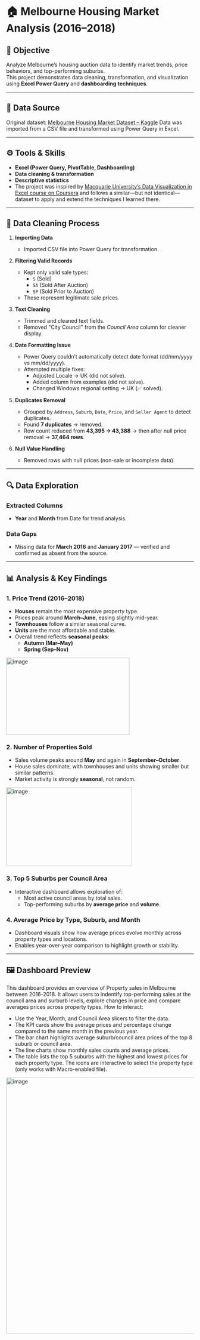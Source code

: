 # 🏠 Melbourne Housing Market Analysis (2016–2018)

## 🎯 Objective
Analyze Melbourne’s housing auction data to identify market trends, price behaviors, and top-performing suburbs.  
This project demonstrates data cleaning, transformation, and visualization using **Excel Power Query** and **dashboarding techniques**.

---

## 📂 Data Source
Original dataset: [Melbourne Housing Market Dataset – Kaggle](https://www.kaggle.com/datasets/anthonypino/melbourne-housing-market/data)
Data was imported from a CSV file and transformed using Power Query in Excel.

---

## ⚙️ Tools & Skills
- **Excel (Power Query, PivotTable, Dashboarding)**
- **Data cleaning & transformation**
- **Descriptive statistics**
- The project was inspired by [Macquarie University’s Data Visualization in Excel course on Coursera](https://www.coursera.org/learn/excel-data-visualization/home/info) and follows a similar—but not identical—dataset to apply and extend the techniques I learned there.
---

## 🧹 Data Cleaning Process

1. **Importing Data**
   - Imported CSV file into Power Query for transformation.

2. **Filtering Valid Records**
   - Kept only valid sale types:  
     - `S` (Sold)  
     - `SA` (Sold After Auction)  
     - `SP` (Sold Prior to Auction)  
   - These represent legitimate sale prices.

3. **Text Cleaning**
   - Trimmed and cleaned text fields.  
   - Removed "City Council" from the *Council Area* column for cleaner display.

4. **Date Formatting Issue**
   - Power Query couldn’t automatically detect date format (dd/mm/yyyy vs mm/dd/yyyy).  
   - Attempted multiple fixes:  
     - Adjusted Locale → UK (did not solve).  
     - Added column from examples (did not solve).  
     - Changed Windows regional setting → UK (✅ solved).  

5. **Duplicates Removal**
   - Grouped by `Address`, `Suburb`, `Date`, `Price`, and `Seller Agent` to detect duplicates.  
   - Found **7 duplicates** → removed.  
   - Row count reduced from **43,395 → 43,388** → then after null price removal → **37,464 rows**.

6. **Null Value Handling**
   - Removed rows with null prices (non-sale or incomplete data).

---

## 🔍 Data Exploration

### Extracted Columns
- **Year** and **Month** from Date for trend analysis.

### Data Gaps
- Missing data for **March 2016** and **January 2017** — verified and confirmed as absent from the source.

---

## 📊 Analysis & Key Findings

### 1. Price Trend (2016–2018)
- **Houses** remain the most expensive property type.  
- Prices peak around **March–June**, easing slightly mid-year.  
- **Townhouses** follow a similar seasonal curve.  
- **Units** are the most affordable and stable.  
- Overall trend reflects **seasonal peaks**:  
  - **Autumn (Mar–May)**  
  - **Spring (Sep–Nov)**
<img width="331" height="207" alt="image" src="https://github.com/user-attachments/assets/6a613688-8d3a-4120-bddc-912d83557bf1" />

### 2. Number of Properties Sold
- Sales volume peaks around **May** and again in **September–October**.  
- House sales dominate, with townhouses and units showing smaller but similar patterns.  
- Market activity is strongly **seasonal**, not random.
<img width="338" height="211" alt="image" src="https://github.com/user-attachments/assets/cb7bbe5d-3259-4ce9-97d6-38efb2193e85" />

### 3. Top 5 Suburbs per Council Area
- Interactive dashboard allows exploration of:
  - Most active council areas by total sales.  
  - Top-performing suburbs by **average price** and **volume**.

### 4. Average Price by Type, Suburb, and Month
- Dashboard visuals show how average prices evolve monthly across property types and locations.
- Enables year-over-year comparison to highlight growth or stability.

---

## 🖼️ Dashboard Preview
This dashboard provides an overview of Property sales in Melbourne between 2016-2018. It allows users to indentify top-performing sales at the council area and surburb levels, explore changes in price and compare averages prices across property types.
How to interact:
- Use the Year, Month, and Council Area slicers to filter the data.
- The KPI cards show the average prices and percentage change compared to the same month in the previous year.
- The bar chart highlights average suburb/council area prices of the top 8 suburb or council area.
- The line charts show monthly sales counts and average prices.
- The table lists the top 5 suburbs with the highest and lowest prices for each property type. The icons are interactive to select the property type (only works with Macro-enabled file).
<img width="1250" height="687" alt="image" src="https://github.com/user-attachments/assets/97aa30f3-923f-4af7-a2af-6dd5fb512c08" />

